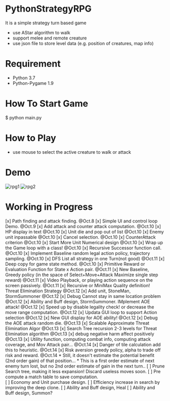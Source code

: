 # PythonStrategyRPG
It is a simple strategy turn based game
* use AStar algorithm to walk
* support melee and remote creature
* use json file to store level data (e.g. position of creatures, map info)

# Requirement
* Python 3.7
* Python-Pygame 1.9

# How To Start Game
$ python main.py

# How to Play
* use mouse to select the active creature to walk or attack 

# Demo
![rpg1](https://raw.githubusercontent.com/marblexu/PythonStrategyRPG/master/demo/rpg1.png)
![rpg2](https://raw.githubusercontent.com/marblexu/PythonStrategyRPG/master/demo/rpg2.png)

# Working in Progress

[x] Path finding and attack finding. @Oct.8
[x] Simple UI and control loop Demo. @Oct.9
[x] Add attack and counter attack computation. @Oct.10 
[x] HP display in text @Oct.10
[x] Unit die and pop out of list @Oct.10
[x] Enemy unit inpassable @Oct.10
[x] Cancel selection. @Oct.10
[x] CounterAttack criterion @Oct.10
[x] Start More Unit Numerical design @Oct.10
[x] Wrap up the Game loop with a class! @Oct.10
[x] Recursive Successor function call. @Oct.10
[x] Implement Baseline random legal action policy, trajectory sampling. @Oct.10
[x] DFS List all strategy in one Turn(not good) @Oct.11
[x] Deep copy for game state method.  @Oct.10
[x] Primitive Reward or Evaluation Function for State x Action pair. @Oct.11
[x] New Baseline, Greedy policy (in the space of Select+Move+Attack Maximize single step reward) @Oct.11
[x] Video Playback, or playing action sequence on the screen passively. @Oct.11
[x] Recursive or MiniMax Quality definition! Threat Elimination Strategy @Oct.12
[x] Add unit, StoneMan, StormSummoner @Oct.12
[x] Debug Cannot stay in same location problem @Oct.12
[x] Ability and Buff design, StormSummoner. IMplement AOE attack! @Oct.12
[x] Speed up by disable legality check! or decrease the move range computation.  @Oct.12
[x] Updata GUI loop to support Action selection @Oct.12
[x] New GUI display for AOE ability!  @Oct.12
[x] Debug the AOE attack random die. @Oct.13
[x] Scalable Approximate Threat Elimination Algor @Oct.13
[x] Search Tree recursion 2-3 levels for Threat Elimination algorithm @Oct.13
[x] debug negative harm affect positively @Oct.13
[x] Utility function, computing combat info, computing attack coverage, and Mov Attack pair... @Oct.14
[x] Danger of tile calculation add this to heuristic. @Oct.14
[x] Risk aversion greedy policy, alpha to trade off risk and reward.  @Oct.14
    * Still, it doesn't estimate the potential benefit (2nd order gain) of that position... 
    * This is a first order estimate of next enemy turn lost, but no 2nd order estimate of gain in the next turn..
[ ] Prune Search tree, making it less expansion! Discard useless moves soon. 
[ ] Pre compute a match table to save computation.  
[ ] Economy and Unit purchase design. 
[ ] Efficiency increase in search by improving the deep clone.
[ ] Ability and Buff design, Heal
[ ] Ability and Buff design, Summon?